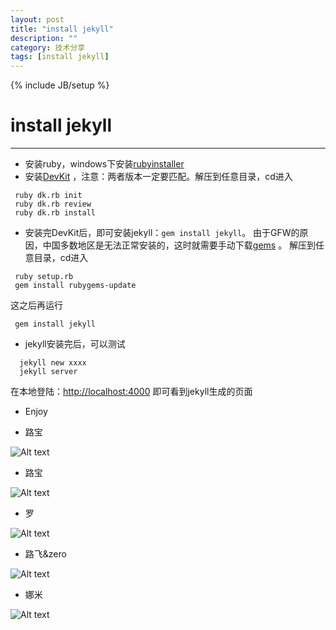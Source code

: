 ```yaml
---
layout: post
title: "install jekyll"
description: ""
category: 技术分享
tags: [install jekyll]
---
```

{% include JB/setup %}
# install jekyll
---


* 安装ruby，windows下安装[rubyinstaller](http://rubyinstaller.org/downloads/)
* 安装[DevKit](http://rubyinstaller.org/downloads/) ，注意：两者版本一定要匹配。解压到任意目录，cd进入
<!--break-->

```
 ruby dk.rb init
 ruby dk.rb review 
 ruby dk.rb install
```
* 安装完DevKit后，即可安装jekyll：`gem install jekyll`。
  由于GFW的原因，中国多数地区是无法正常安装的，这时就需要手动下载[gems](http://rubygems.org/pages/download) 。
  解压到任意目录，cd进入
<!--break-->

```
 ruby setup.rb
 gem install rubygems-update
```
   这之后再运行
<!--break-->
```
 gem install jekyll
```

* jekyll安装完后，可以测试
<!--break-->
```
  jekyll new xxxx
  jekyll server
```
   在本地登陆：[http://localhost:4000](http://localhost:4000) 即可看到jekyll生成的页面

* Enjoy

* 路宝

![Alt text](/image/onepiece/lubao.jpg)

* 路宝

![Alt text](/image/onepiece/lufei.jpg)

* 罗

![Alt text](/image/onepiece/luo.jpg)

* 路飞&zero

![Alt text](/image/onepiece/lusuo.jpg)

* 娜米

![Alt text](/image/onepiece/nami.jpg)

 


